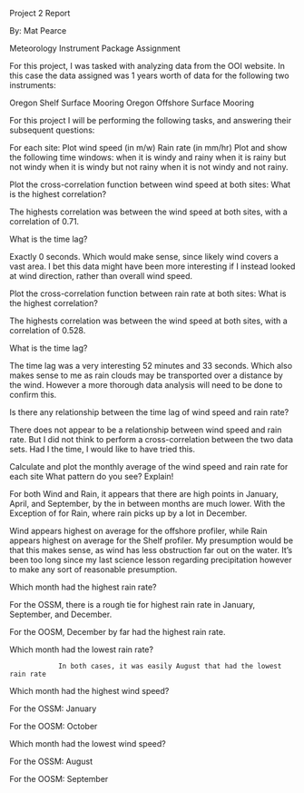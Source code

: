 Project 2 Report

By: Mat Pearce

Meteorology Instrument Package Assignment


For this project, I was tasked with analyzing data from the OOI website. In this case the data assigned was 1 years worth of data for the following two instruments:

Oregon Shelf Surface Mooring
Oregon Offshore Surface Mooring

For this project I will be performing the following tasks, and answering their subsequent questions:

For each site:
Plot wind speed (in m/w)
Rain rate (in mm/hr)
Plot and show the following time windows:
when it is windy and rainy
when it is rainy but not windy
when it is windy but not rainy
when it is not windy and not rainy.

Plot the cross-correlation function between wind speed at both sites:
What is the highest correlation?

The highests correlation was between the wind speed at both sites, with a correlation of 0.71.


What is the time lag?

Exactly 0 seconds. Which would make sense, since likely wind covers a vast area. I bet this data might have been more interesting if I instead looked at wind direction, rather than overall wind speed.


Plot the cross-correlation function between rain rate at both sites:
What is the highest correlation?

The highests correlation was between the wind speed at both sites, with a correlation of 0.528.

        

What is the time lag?

The time lag was a very interesting 52 minutes and 33 seconds. Which also makes sense to me as rain clouds may be transported over a distance by the wind. However a more thorough data analysis will need to be done to confirm this.


Is there any relationship between the time lag of wind speed and rain rate?

There does not appear to be a relationship between wind speed and rain rate. But I did not think to perform a cross-correlation between the two data sets. Had I the time, I would like to have tried this.


Calculate and plot the monthly average of the wind speed and rain rate for each site
What pattern do you see? Explain!

For both Wind and Rain, it appears that there are high points in January, April, and September, by the in between months are much lower. With the Exception of for Rain, where rain picks up by a lot in December.


Wind appears highest on average for the offshore profiler, while Rain appears highest on average for the Shelf profiler. My presumption would be that this makes sense, as wind has less obstruction far out on the water. It’s been too long since my last science lesson regarding precipitation however to make any sort of reasonable presumption.


Which month had the highest rain rate?
                        

For the OSSM, there is a rough tie for highest rain rate in January, September, and December.

For the OOSM, December by far had the highest rain rate.

                        

Which month had the lowest rain rate?
                        

                In both cases, it was easily August that had the lowest rain rate

        

Which month had the highest wind speed?

For the OSSM: January

For the OOSM: October

                        

Which month had the lowest wind speed?

For the OSSM: August

For the OOSM: September





